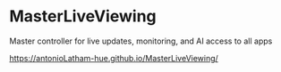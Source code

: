 # MasterLiveViewing
Master controller for live updates, monitoring, and AI access to all apps

https://antonioLatham-hue.github.io/MasterLiveViewing/

